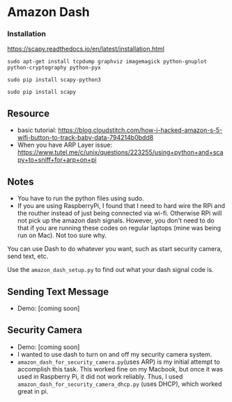 # Amazon Dash


### Installation 

https://scapy.readthedocs.io/en/latest/installation.html

```
sudo apt-get install tcpdump graphviz imagemagick python-gnuplot python-cryptography python-pyx

sudo pip install scapy-python3

sudo pip install scapy
```

## Resource
- basic tutorial: https://blog.cloudstitch.com/how-i-hacked-amazon-s-5-wifi-button-to-track-baby-data-794214b0bdd8
- When you have ARP Layer issue: https://www.tutel.me/c/unix/questions/223255/using+python+and+scapy+to+sniff+for+arp+on+pi

## Notes
- You have to run the python files using sudo. 
- If you are using RaspberryPi, I found that I need to hard wire the RPi and the routher instead of just being connected via wi-fi. Otherwise RPi will not pick up the amazon dash signals. However, you don't need to do that if you are running these codes on regular laptops (mine was being run on Mac). Not too sure why. 

You can use Dash to do whatever you want, such as start security camera, send text, etc. 

Use the `amazon_dash_setup.py` to find out what your dash signal code is. 

## Sending Text Message
- Demo: [coming soon]

## Security Camera 
- Demo: [coming soon]
- I wanted to use dash to turn on and off my security camera system. 
- `amazon_dash_for_security_camera.py`(uses ARP) is my initial attempt to accomplish this task. This worked fine on my Macbook, but once it was used in Raspberry Pi, it did not work reliably. Thus, I used `amazon_dash_for_security_camera_dhcp.py` (uses DHCP), which worked great in pi. 
